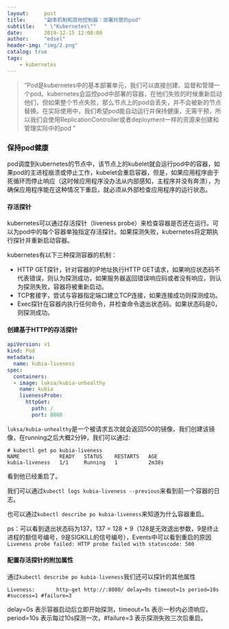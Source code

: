 ```yaml
---
layout:     post
title:      "副本机制和其他控制器：部署托管的pod"
subtitle:   " \"Kubernetes\""
date:       2019-12-15 12:00:00
author:     "edsel"
header-img: "img/2.png"
catalog: true
tags:
    - kubernetes
---
```


> “Pod是kubernetes中的基本部署单元，我们可以直接创建、监督和管理一个pod。kubernetes会监控pod中部署的容器，在他们失败的时候重新启动他们，但如果整个节点失败，那么节点上的pod会丢失，并不会被新的节点替换。在实际使用中，我们希望pod能自动运行并保持健康，无需干预，所以我们会使用ReplicationController或者deployment一样的资源来创建和管理实际中的pod ”

### 保持pod健康

pod调度到kubernetes的节点中，该节点上的kubelet就会运行pod中的容器，如果pod的主进程崩溃或停止工作，kubelet会重启容器，但是，如果应用程序由于死循环而停止响应（这时候应用程序没办法从内部感知，主程序并没有奔溃），为确保应用程序能在这种情况下重启，就必须从外部检查应用程序的运行状态。

#### 存活探针

kubernetes可以通过存活探针（liveness probe）来检查容器是否还在运行。可以为pod中的每个容器单独指定存活探针。如果探测失败，kubernetes将定期执行探针并重新启动容器。

kubernetes有以下三种探测容器的机制：

- HTTP GET探针，针对容器的IP地址执行HTTP GET请求，如果响应状态码不代表错误，则认为探测成功，如果服务器返回错误响应码或者没有响应，则认为探测失败，容器将被重新启动。
- TCP套接字，尝试与容器指定端口建立TCP连接，如果连接成功则探测成功。
- Exec探针在容器内执行任何命令，并检查命令退出状态码。如果状态码是0，则探测成功。

#### 创建基于HTTP的存活探针

```yaml
apiVersion: v1
kind: Pod
metadata:
  name: kubia-liveness
spec:
  containers:
  - image: luksa/kubia-unhealthy
    name: kubia
    livenessProbe:
      httpGet:
        path: /
        port: 8080
```

`luksa/kubia-unhealthy`是一个被请求五次就会返回500的镜像，我们创建该镜像，在running之后大概2分钟，我们可以通过:

```shell
# kubectl get po kubia-liveness
NAME             READY   STATUS    RESTARTS   AGE
kubia-liveness   1/1     Running   1          2m38s
```

看到他已经重启了。

我们可以通过`kubectl logs kubia-liveness --previous`来看到前一个容器的日志。

也可以通过`kubectl describe po kubia-liveness`来知道为什么容器重启。

ps：可以看到退出状态码为137，137 = 128 + 9（128是无效退出参数，9是终止进程的额信号编号，9是SIGKILL的信号编号），Events中可以看到重启的原因 `Liveness probe failed: HTTP probe failed with statuscode: 500`

#### 配置存活探针的附加属性

通过`kubectl describe po kubia-liveness`我们还可以探针的其他属性

```
Liveness:       http-get http://:8080/ delay=0s timeout=1s period=10s #success=1 #failure=3
```

delay=0s 表示容器启动后立即开始探测，timeout=1s 表示一秒内必须响应，period=10s 表示每过10s探测一次，#failure=3 表示探测失败三次后重启。